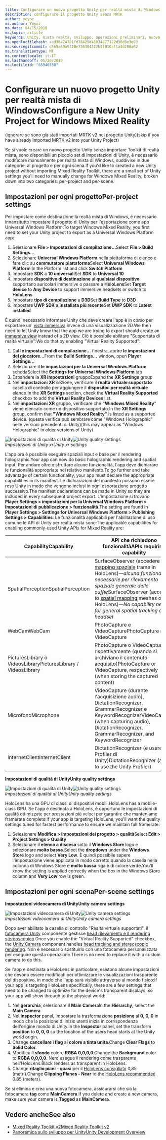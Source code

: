 ```yaml
---
title: Configurare un nuovo progetto Unity per realtà mista di Windows
description: configurare il progetto Unity senza MRTK
author: yoyoz
ms.author: Yoyoz
ms.date: 04/15/2018
ms.topic: article
keywords: Unity, mista realtà, sviluppo, operazioni preliminari, nuovo progetto
ms.openlocfilehash: aad38474781fd78425d48034877122d36d9e3e93
ms.sourcegitcommit: d565a69a9320e736304372b3f010af1a4d286a62
ms.translationtype: MT
ms.contentlocale: it-IT
ms.lasthandoff: 05/20/2019
ms.locfileid: "65940758"
---
```

# <a name="configure-a-new-unity-project-for-windows-mixed-reality"></a><span data-ttu-id="27654-104">Configurare un nuovo progetto Unity per realtà mista di Windows</span><span class="sxs-lookup"><span data-stu-id="27654-104">Configure a New Unity Project for Windows Mixed Reality</span></span> 

<span data-ttu-id="27654-105">(ignorare se sono già stati importati MRTK v2 nel progetto Unity)</span><span class="sxs-lookup"><span data-stu-id="27654-105">(skip if you have already imported MRTK v2 into your Unity Project)</span></span>

<span data-ttu-id="27654-106">Se si vuole creare un nuovo progetto Unity senza importare Toolkit di realtà mista, sono disponibili un piccolo set di impostazioni di Unity, è necessario modificare manualmente per realtà mista di Windows, suddivise in due categorie: al progetto e per ogni scena.</span><span class="sxs-lookup"><span data-stu-id="27654-106">If you'd like to created a new Unity project without importing Mixed Reality Toolkit, there are a small set of Unity settings you'll need to manually change for Windows Mixed Reality, broken down into two categories: per-project and per-scene.</span></span>

## <a name="per-project-settings"></a><span data-ttu-id="27654-107">Impostazioni per ogni progetto</span><span class="sxs-lookup"><span data-stu-id="27654-107">Per-project settings</span></span>

<span data-ttu-id="27654-108">Per impostare come destinazione la realtà mista di Windows, è necessario innanzitutto impostare il progetto di Unity per l'esportazione come app Universal Windows Platform:</span><span class="sxs-lookup"><span data-stu-id="27654-108">To target Windows Mixed Reality, you first need to set your Unity project to export as a Universal Windows Platform app:</span></span>
1. <span data-ttu-id="27654-109">Selezionare **File > Impostazioni di compilazione...**</span><span class="sxs-lookup"><span data-stu-id="27654-109">Select **File > Build Settings...**</span></span>
2. <span data-ttu-id="27654-110">Selezionare **Universal Windows Platform** nella piattaforma di elenco e fare clic su **commutatore piattaforma**</span><span class="sxs-lookup"><span data-stu-id="27654-110">Select **Universal Windows Platform** in the Platform list and click **Switch Platform**</span></span>
3. <span data-ttu-id="27654-111">Impostare **SDK** a **10 universali**</span><span class="sxs-lookup"><span data-stu-id="27654-111">Set **SDK** to **Universal 10**</span></span>
4. <span data-ttu-id="27654-112">Impostare **dispositivo di destinazione** al **qualsiasi dispositivo** supportano auricolari immersive o passare a **HoloLens**</span><span class="sxs-lookup"><span data-stu-id="27654-112">Set **Target device** to **Any Device** to support immersive headsets or switch to **HoloLens**</span></span>
5. <span data-ttu-id="27654-113">Impostare **tipo di compilazione** a **D3D**</span><span class="sxs-lookup"><span data-stu-id="27654-113">Set **Build Type** to **D3D**</span></span>
6. <span data-ttu-id="27654-114">Impostare **UWP SDK** a **installata più recente**</span><span class="sxs-lookup"><span data-stu-id="27654-114">Set **UWP SDK** to **Latest installed**</span></span>

<span data-ttu-id="27654-115">È quindi necessario informare Unity che deve creare l'app è in corso per esportare un' [vista immersiva](app-views.md) invece di una visualizzazione 2D.</span><span class="sxs-lookup"><span data-stu-id="27654-115">We then need to let Unity know that the app we are trying to export should create an [immersive view](app-views.md) instead of a 2D view.</span></span> <span data-ttu-id="27654-116">Ciò è possibile abilitare "Supportata di realtà virtuale":</span><span class="sxs-lookup"><span data-stu-id="27654-116">We do that by enabling "Virtual Reality Supported":</span></span>
1. <span data-ttu-id="27654-117">Dal **le impostazioni di compilazione...**  finestra, aprire **le impostazioni del giocatore...**</span><span class="sxs-lookup"><span data-stu-id="27654-117">From the **Build Settings...** window, open **Player Settings...**</span></span>
2. <span data-ttu-id="27654-118">Selezionare il **le impostazioni per la Universal Windows Platform** scheda</span><span class="sxs-lookup"><span data-stu-id="27654-118">Select the **Settings for Universal Windows Platform** tab</span></span>
3. <span data-ttu-id="27654-119">Espandere la **XR impostazioni** gruppo</span><span class="sxs-lookup"><span data-stu-id="27654-119">Expand the **XR Settings** group</span></span>
4. <span data-ttu-id="27654-120">Nel **impostazioni XR** sezione, verificare il **realtà virtuale supportato** casella di controllo per aggiungere il **dispositivi per realtà virtuale** elenco.</span><span class="sxs-lookup"><span data-stu-id="27654-120">In the **XR Settings** section, check the **Virtual Reality Supported** checkbox to add the **Virtual Reality Devices** list.</span></span>
5. <span data-ttu-id="27654-121">Nel **impostazioni XR** gruppo, verificare che **"Windows Mixed Reality"** viene elencato come un dispositivo supportato.</span><span class="sxs-lookup"><span data-stu-id="27654-121">In the **XR Settings** group, confirm that **"Windows Mixed Reality"** is listed as a supported device.</span></span> <span data-ttu-id="27654-122">(questa verifica può sembrare come "Windows Holographic" nelle versioni precedenti di Unity)</span><span class="sxs-lookup"><span data-stu-id="27654-122">(this may appear as "Windows Holographic" in older versions of Unity)</span></span>

<span data-ttu-id="27654-123">![Impostazioni di qualità di Unity](images/getting-started-unity-quality-settings.jpg)</span><span class="sxs-lookup"><span data-stu-id="27654-123">![Unity quality settings](images/getting-started-unity-quality-settings.jpg)</span></span><br>
<span data-ttu-id="27654-124">*Impostazioni di Unity xr*</span><span class="sxs-lookup"><span data-stu-id="27654-124">*Unity xr settings*</span></span>

<span data-ttu-id="27654-125">L'app ora è possibile eseguire spaziali input e base per il rendering holographic.</span><span class="sxs-lookup"><span data-stu-id="27654-125">Your app can now do basic holographic rendering and spatial input.</span></span> <span data-ttu-id="27654-126">Per andare oltre e sfruttare alcune funzionalità, l'app deve dichiarare le funzionalità appropriate nel relativo manifesto.</span><span class="sxs-lookup"><span data-stu-id="27654-126">To go further and take advantage of certain functionality, your app must declare the appropriate capabilities in its manifest.</span></span> <span data-ttu-id="27654-127">Le dichiarazioni del manifesto possono essere rese Unity in modo che vengono inclusi in ogni esportazione progetto successivo.</span><span class="sxs-lookup"><span data-stu-id="27654-127">The manifest declarations can be made in Unity so they are included in every subsequent project export.</span></span> <span data-ttu-id="27654-128">L'impostazione si trovano **Player Settings > impostazioni per la Universal Windows Platform > Impostazioni di pubblicazione > funzionalità**.</span><span class="sxs-lookup"><span data-stu-id="27654-128">The setting are found in **Player Settings > Settings for Universal Windows Platform > Publishing Settings > Capabilities**.</span></span> <span data-ttu-id="27654-129">Le funzionalità applicabili per l'abilitazione di uso comune le API di Unity per realtà mista sono:</span><span class="sxs-lookup"><span data-stu-id="27654-129">The applicable capabilities for enabling commonly-used Unity APIs for Mixed Reality are:</span></span>

|  <span data-ttu-id="27654-130">Capability</span><span class="sxs-lookup"><span data-stu-id="27654-130">Capability</span></span>  |  <span data-ttu-id="27654-131">API che richiedono funzionalità</span><span class="sxs-lookup"><span data-stu-id="27654-131">APIs requiring capability</span></span> | 
|----------|----------|
|  <span data-ttu-id="27654-132">SpatialPerception</span><span class="sxs-lookup"><span data-stu-id="27654-132">SpatialPerception</span></span>  |  <span data-ttu-id="27654-133">SurfaceObserver (accedere al [mapping spaziale](spatial-mapping.md) trame in HoloLens)&mdash;*alcuna funzionalità necessarie per rilevamento spaziale generale delle cuffie*</span><span class="sxs-lookup"><span data-stu-id="27654-133">SurfaceObserver (access to [spatial mapping](spatial-mapping.md) meshes on HoloLens)&mdash;*No capability needed for general spatial tracking of the headset*</span></span> | 
|  <span data-ttu-id="27654-134">WebCam</span><span class="sxs-lookup"><span data-stu-id="27654-134">WebCam</span></span>  |  <span data-ttu-id="27654-135">PhotoCapture e VideoCapture</span><span class="sxs-lookup"><span data-stu-id="27654-135">PhotoCapture and VideoCapture</span></span> | 
|  <span data-ttu-id="27654-136">PicturesLibrary o VideosLibrary</span><span class="sxs-lookup"><span data-stu-id="27654-136">PicturesLibrary / VideosLibrary</span></span>  |  <span data-ttu-id="27654-137">PhotoCapture o VideoCapture, rispettivamente (quando si archiviano il contenuto acquisito)</span><span class="sxs-lookup"><span data-stu-id="27654-137">PhotoCapture or VideoCapture, respectively (when storing the captured content)</span></span> | 
|  <span data-ttu-id="27654-138">Microfono</span><span class="sxs-lookup"><span data-stu-id="27654-138">Microphone</span></span>  |  <span data-ttu-id="27654-139">VideoCapture (durante l'acquisizione audio), DictationRecognizer, GrammarRecognizer e KeywordRecognizer</span><span class="sxs-lookup"><span data-stu-id="27654-139">VideoCapture (when capturing audio), DictationRecognizer, GrammarRecognizer, and KeywordRecognizer</span></span> | 
|  <span data-ttu-id="27654-140">InternetClient</span><span class="sxs-lookup"><span data-stu-id="27654-140">InternetClient</span></span>  |  <span data-ttu-id="27654-141">DictationRecognizer (e usare il Profiler di Unity)</span><span class="sxs-lookup"><span data-stu-id="27654-141">DictationRecognizer (and to use the Unity Profiler)</span></span> | 

<span data-ttu-id="27654-142">**Impostazioni di qualità di Unity**</span><span class="sxs-lookup"><span data-stu-id="27654-142">**Unity quality settings**</span></span>

<span data-ttu-id="27654-143">![Impostazioni di qualità di Unity](images/getting-started-unity-quality-settings.jpg)</span><span class="sxs-lookup"><span data-stu-id="27654-143">![Unity quality settings](images/getting-started-unity-quality-settings.jpg)</span></span><br>
<span data-ttu-id="27654-144">*Impostazioni di qualità di Unity*</span><span class="sxs-lookup"><span data-stu-id="27654-144">*Unity quality settings*</span></span>

<span data-ttu-id="27654-145">HoloLens ha una GPU di classi di dispositivi mobili.</span><span class="sxs-lookup"><span data-stu-id="27654-145">HoloLens has a mobile-class GPU.</span></span> <span data-ttu-id="27654-146">Se l'app è destinata a HoloLens, è opportuno le impostazioni di qualità ottimizzate per prestazioni più veloci per garantire che manteniamo framerate completo:</span><span class="sxs-lookup"><span data-stu-id="27654-146">If your app is targeting HoloLens, you'll want the quality settings tuned for fastest performance to ensure we maintain full framerate:</span></span>
1. <span data-ttu-id="27654-147">Selezionare **Modifica > impostazioni del progetto > qualità**</span><span class="sxs-lookup"><span data-stu-id="27654-147">Select **Edit > Project Settings > Quality**</span></span>
2. <span data-ttu-id="27654-148">Selezionare il **elenco a discesa** sotto il **Windows Store** logo e selezionare **molto bassa**.</span><span class="sxs-lookup"><span data-stu-id="27654-148">Select the **dropdown** under the **Windows Store** logo and select **Very Low**.</span></span> <span data-ttu-id="27654-149">È quindi possibile sapere l'impostazione viene applicata in modo corretto quando la casella nella colonna di Windows Store e **molto bassa** riga è di colore verde.</span><span class="sxs-lookup"><span data-stu-id="27654-149">You'll know the setting is applied correctly when the box in the Windows Store column and **Very Low** row is green.</span></span>

## <a name="per-scene-settings"></a><span data-ttu-id="27654-150">Impostazioni per ogni scena</span><span class="sxs-lookup"><span data-stu-id="27654-150">Per-scene settings</span></span>

<span data-ttu-id="27654-151">**Impostazioni videocamera di Unity**</span><span class="sxs-lookup"><span data-stu-id="27654-151">**Unity camera settings**</span></span>

<span data-ttu-id="27654-152">![Impostazioni videocamera di Unity](images/Unitycamerasettings.png)</span><span class="sxs-lookup"><span data-stu-id="27654-152">![Unity camera settings](images/Unitycamerasettings.png)</span></span><br>
<span data-ttu-id="27654-153">*Impostazioni videocamera di Unity*</span><span class="sxs-lookup"><span data-stu-id="27654-153">*Unity camera settings*</span></span>

<span data-ttu-id="27654-154">Dopo aver abilitato la casella di controllo "Realtà virtuale supportati", il [fotocamera Unity](camera-in-unity.md) componente gestisce [head rilevamento e il rendering stereoscopico](rendering.md).</span><span class="sxs-lookup"><span data-stu-id="27654-154">Once you enable the "Virtual Reality Supported" checkbox, the [Unity Camera](camera-in-unity.md) component handles [head tracking and stereoscopic rendering](rendering.md).</span></span> <span data-ttu-id="27654-155">Non è necessario sostituirlo con una fotocamera personalizzata per eseguire questa operazione.</span><span class="sxs-lookup"><span data-stu-id="27654-155">There is no need to replace it with a custom camera to do this.</span></span>

<span data-ttu-id="27654-156">Se l'app è destinata a HoloLens in particolare, esistono alcune impostazioni che devono essere modificati per ottimizzare le visualizzazioni trasparente del dispositivo, in modo che l'app sarà visibile attraverso al mondo fisico:</span><span class="sxs-lookup"><span data-stu-id="27654-156">If your app is targeting HoloLens specifically, there are a few settings that need to be changed to optimize for the device's transparent displays, so your app will show through to the physical world:</span></span>
1. <span data-ttu-id="27654-157">Nel **gerarchia**, selezionare il **Main Camera**</span><span class="sxs-lookup"><span data-stu-id="27654-157">In the **Hierarchy**, select the **Main Camera**</span></span>
2. <span data-ttu-id="27654-158">Nel **Inspector** panel, impostare la trasformazione **posizione** al **0, 0, 0** in modo che la posizione di inizio utenti inizia in corrispondenza dell'origine mondo di Unity.</span><span class="sxs-lookup"><span data-stu-id="27654-158">In the **Inspector** panel, set the transform **position** to **0, 0, 0** so the location of the users head starts at the Unity world origin.</span></span>
3. <span data-ttu-id="27654-159">Change **cancellare i flag** al **colore a tinta unita**.</span><span class="sxs-lookup"><span data-stu-id="27654-159">Change **Clear Flags** to **Solid Color**.</span></span>
4. <span data-ttu-id="27654-160">Modifica il **sfondo** colore **RGBA 0,0,0,0**.</span><span class="sxs-lookup"><span data-stu-id="27654-160">Change the **Background** color to **RGBA 0,0,0,0**.</span></span> <span data-ttu-id="27654-161">Nero esegue il rendering come trasparente nell'HoloLens.</span><span class="sxs-lookup"><span data-stu-id="27654-161">Black renders as transparent in HoloLens.</span></span>
5. <span data-ttu-id="27654-162">Change **ritaglio piani - quasi** per il [HoloLens consigliato](camera-in-unity.md#clip-planes) 0,85 (metri).</span><span class="sxs-lookup"><span data-stu-id="27654-162">Change **Clipping Planes - Near** to the [HoloLens recommended](camera-in-unity.md#clip-planes) 0.85 (meters).</span></span>

<span data-ttu-id="27654-163">Se si elimina e crea una nuova fotocamera, assicurarsi che sia la fotocamera **tag** come **MainCamera**.</span><span class="sxs-lookup"><span data-stu-id="27654-163">If you delete and create a new camera, make sure your camera is **Tagged** as **MainCamera**.</span></span>


## <a name="see-also"></a><span data-ttu-id="27654-164">Vedere anche</span><span class="sxs-lookup"><span data-stu-id="27654-164">See also</span></span>
* [<span data-ttu-id="27654-165">Mixed Reality Toolkit v2</span><span class="sxs-lookup"><span data-stu-id="27654-165">Mixed Reality Toolkit v2</span></span>](mrtk-getting-started.md)
* [<span data-ttu-id="27654-166">Panoramica sullo sviluppo per Unity</span><span class="sxs-lookup"><span data-stu-id="27654-166">Unity Development Overview</span></span>](unity-development-overview.md)

